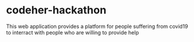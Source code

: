 # codeher-hackathon
This web application provides a platform for people suffering from covid19 to interract with people who are willing to provide help 
